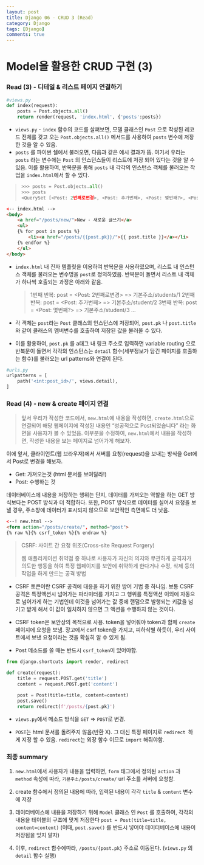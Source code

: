 ```yaml
---
layout: post
title: Django 06 - CRUD 3 (Read)
category: Django
tags: [Django]
comments: true
---
```






# Model을 활용한 CRUD 구현 (3)

### Read (3) - 디테일 & 리스트 페이지 연결하기

```python
#views.py
def index(request):
    posts = Post.objects.all()
    return render(request, 'index.html', {'posts':posts})
```

- `views.py` - `index` 함수의 코드를 살펴보면, 모델 클래스인 `Post` 으로 작성된 레코드 전체를 갖고 오는 `Post.objects.all()` 메서드를 사용하여 `posts` 변수에 저장한 것을 알 수 있음.
- `posts` 를 파이썬 쉘에서 불러오면, 다음과 같은 예시 결과가 뜸. 여기서 우리는  `posts` 라는 변수에는 `Post` 의 인스턴스들이 리스트에 저장 되어 있다는 것을 알 수 있음.  이를 활용하여, 반복문을 통해 `posts` 내 각각의 인스턴스 객체를 불러오는 작업을 `index.html`에서 할 수 있다.

> ```python
> >>> posts = Post.objects.all()
> >>> posts
> <QuerySet [<Post: 2번째로변경>, <Post: 추가번째>, <Post: 몇번째?>, <Post: 왜 나는  수업시간만되면>, <Post: 민재야>, <Post: [개념글]>, <Post: [뻘글]>, <Post: [정보]>, <Post: [to harry]>, <Post: 66666>, <Post: [to harry]>, <Post: 1번째>, <Post: 배가왜이리>, <Post: 123123>]>
> ```



```html
<-- index.html -->
<body>
    <a href="/posts/new/">New - 새로운 글쓰기</a>
    <ul>
    {% for post in posts %}
        <li><a href="/posts/{{post.pk}}/">{{ post.title }}</a></li>    
    {% endfor %}
    </ul>
</body>
```

- `index.html` 내 진자 템플릿을 이용하여 반복문을 사용하였으며, 리스트 내 인스턴스 객체를 불러오는 변수명을 `post`로 정의하였음. 반복문이 돌면서 리스트 내 객체가 하나씩 호출되는 과정은 아래와 같음.

  > 1번째 반복: post = <Post: 2번째로변경> => 기본주소/students/1
  > 2번째 반복: post = <Post: 추가번째> => 기본주소/student/2
  > 3번째 반복: post = <Post: 몇번째?> => 기본주소/student/3
  > ...

- 각 객체는 `post`라는 `Post` 클래스의 인스턴스에 저장되어, `post.pk` 나 `post.title` 와 같이 클래스의 멤버변수를 호출하여 저장된 값을 불러올 수 있다. 

- 이를 활용하여, `post.pk` 를  a태그 내 링크 주소로 입력하면 variable routing 으로 반복문이 돌면서 각각의 인스턴스는  `detail` 함수(세부정보가 담긴 페이지를 호출하는 함수)를 불러오는 url patterns와 연결이 된다.

```python
#urls.py
urlpatterns = [
    path('<int:post_id>/', views.detail),
]
```



### Read (4) - new & create 페이지 연결

> 앞서 우리가 작성한 코드에서, `new.html`에 내용을 작성하면, `create.html`으로 연결되어 해당 웹페이지에 작성된 내용인 “성공적으로 Post되었습니다” 라는 화면을 사용자가 볼 수 있었음. 이부분을 수정하여,  `new.html`에서 내용을 작성하면, 작성한 내용을 보는 페이지로 넘어가게 해보자.

이에 앞서, 클라이언트(웹 브라우저)에서 서버를 요청(request)을 보내는 방식을 Get에서 Post로 변경을 해보자.

- Get: 가져오는것 (html 문서를 보여달라!) 
- Post: 수행하는 것

데이터베이스에 내용을 저장하는 행위는 단지, 데이터를 가져오는 역할을 하는 GET 방식보다는 POST 방식과 더 적합하다. 또한, POST 방식으로 데이터를 실어서 요청을 보낼 경우, 주소창에 데이터가 표시되지 않으므로 보안적인 측면에도 더 낫음.

```html
<--! new.html -->
<form action="/posts/create/", method="post">
{% raw %}{% csrf_token %}{% endraw %}
```

> CSRF: 사이트 간 요청 위조(Cross-site Request Forgery)
>
> 웹 애플리케이션 취약점 중 하나로 사용자가 자신의 의지와 무관하게 공격자가 의도한 행동을 하여 특정 웹페이지를 보안에 취약하게 한다거나 수정, 삭제 등의 작업을 하게 만드는 공격 방법

- CSRF 토큰이란 CSRF 공격에 대응을 하기 위한 방어 기법 중 하나임. 보통 CSRF공격은 특정액션시 넘어가는 파라미터를 가지고 그 행위를 특정액션 이외에 자동으로 넘어가게 하는 기법인데 이것을 넘어가는 값 중에 랜덤으로 발행되는 키값을 넘기고 받게 해서 이 값이 일치하지 않으면 그 액션을 수행하지 않는 것이다.

- CSRF token은 보안상의 목적으로 사용. token을 넣어줘야 token과 함께 `create` 페이지에 요청을 보냄. 장고에서  csrf token을 가지고,  피하식별 하듯이, 우리 사이트에서 보낸 요청이라는 것을 확실히 알 수 있게 됨.
- Post 메소드를 쓸 때는 반드시 `csrf_token`이 있어야함.

```PYTHON
from django.shortcuts import render, redirect

def create(request):
    title = request.POST.get('title')
    content = request.POST.get('content')
    
    post = Post(title=title, content=content)
    post.save()
    return redirect(f'/posts/{post.pk}')
```

- `views.py`에서  메소드 방식을 `GET` => `POST`로 변경.

- `POST`는 html 문서를 돌려주지 않음(반환 X).  그 대신 특정 페이지로 `redirect `하게 지정 할 수 있음.
  `redirect`는 외장 함수 이므로 `import` 해줘야함.



### 최종 summary 

1) `new.html`에서 사용자가 내용을 입력하면,  `form` 태그에서 정의된 `action` 과 `method` 속성에 따라, `기본주소/posts/create/`  url 주소를 서버에 요청함.  

2) create 함수에서 정의된 내용에 따라, 입력된 내용이 각각 `title` & `content` 변수에 저장

3) 데이터베이스에 내용을 저장하기 위해 `Model` 클래스 인 `Post` 를 호출하여, 각각의 내용을 테이블의 구조에 맞게 저장한다 `post = Post(title=title, content=content)` (이때, `post.save()` 를 반드시 넣어야 데이터베이스에 내용이 저장됨을 잊지 말자)

4) 이후, `redirect` 함수에따라, `/posts/{post.pk}` 주소로 이동된다. (`views.py` 의 `detail` 함수 실행)

